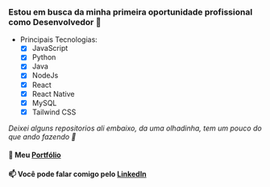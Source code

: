 ### Estou em busca da minha primeira oportunidade profissional como Desenvolvedor :floppy_disk:

- Principais Tecnologias:
  - [x] JavaScript
  - [x] Python
  - [x] Java
  - [x] NodeJs
  - [x] React
  - [x] React Native
  - [x] MySQL
  - [x] Tailwind CSS

_Deixei alguns repositorios ali embaixo, da uma olhadinha, tem um pouco do que ando fazendo :monocle_face:_

#### :floppy_disk: Meu <a href="https://isaacmagno.github.io/myPort/">Portfólio</a>

#### 📫 Você pode falar comigo pelo <a href="https://www.linkedin.com/in/isaacmagno/">LinkedIn</a>
